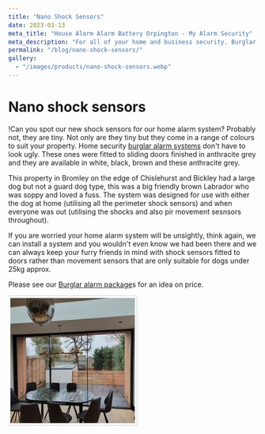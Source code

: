 ```yaml
---
title: "Nano Shock Sensors"
date: 2023-03-13
meta_title: "House Alarm Alarm Battery Orpington - My Alarm Security"
meta_description: "For all of your home and business security. Burglar Alarm Servicing, Burglar Alarm Installation, Alarm Battery and CCTV in Orpington. Call 020 8302 4065"
permalink: "/blog/nano-shock-sensors/"
gallery:
  - "/images/products/nano-shock-sensors.webp"
---
```


# Nano shock sensors

!Can you spot our new shock sensors for our home alarm system? Probably not, they are tiny. Not only are they tiny but they come in a range of colours to suit your property. Home security [burglar alarm systems](/categories/burglar-alarms/) don\'t have to look ugly. These ones were fitted to sliding doors finished in anthracite grey and they are available in white, black, brown and these anthracite grey.

This property in Bromley on the edge of Chislehurst and Bickley had a large dog but not a guard dog type, this was a big friendly brown Labrador who was soppy and loved a fuss. The system was designed for use with either the dog at home (utilising all the perimeter shock sensors) and when everyone was out (utilising the shocks and also pir movement sesnsors throughout).

If you are worried your home alarm system will be unsightly, think again, we can install a system and you wouldn\'t even know we had been there and we can always keep your furry friends in mind with shock sensors fitted to doors rather than movement sensors that are only suitable for dogs under 25kg approx.

Please see our [Burglar alarm package](/categories/burglar-alarms/)s for an idea on price.

![Nano Shock Sensors](/images/news/news-nano-shock-sensors-ipzxmseakzl8d4o1ll27.jpg)
